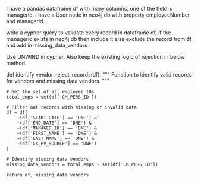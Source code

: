 I have a pandas dataframe df with many columns, one of the field is managerid.
I have a User node in neo4j db with property employeeNumber and managerid.

write a cypher query to validate every record in dataframe df, if the managerid exists in neo4j db then include it else exclude the record from df and add in missing_data_vendors.

Use UNWIND in cypher. Also keep the existing logic of rejection in below method.
 
def identify_vendor_reject_records(df):
    """
    Function to identify valid records for vendors and missing data vendors.
    """

    # Get the set of all employee IDs
    total_emps = set(df['CM_PERS_ID'])

    # Filter out records with missing or invalid data
    df = df[
        ~(df['START_DATE'] == 'DNE') &
        ~(df['END_DATE'] == 'DNE') &
        ~(df['MANAGER_ID'] == 'DNE') &
        ~(df['FIRST_NAME'] == 'DNE') &
        ~(df['LAST_NAME'] == 'DNE') &
        ~(df['CX_PV_SOURCE'] == 'DNE')
    ]

    # Identify missing data vendors
    missing_data_vendors = total_emps - set(df['CM_PERS_ID'])

    return df, missing_data_vendors
